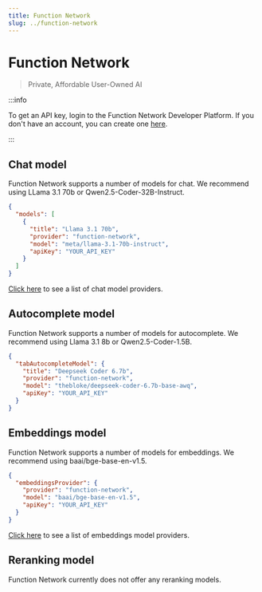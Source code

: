 ```yaml
---
title: Function Network
slug: ../function-network
---
```


# Function Network

> Private, Affordable User-Owned AI

:::info

To get an API key, login to the Function Network Developer Platform. If you don't have an account, you can create one [here](https://www.function.network/join-waitlist).

:::

## Chat model

Function Network supports a number of models for chat. We recommend using LLama 3.1 70b or Qwen2.5-Coder-32B-Instruct.

```json title="config.json (Deprecated)"
{
  "models": [
    {
      "title": "Llama 3.1 70b",
      "provider": "function-network",
      "model": "meta/llama-3.1-70b-instruct",
      "apiKey": "YOUR_API_KEY"
    }
  ]
}
```

[Click here](https://docs.function.network/models-supported/chat-and-code-completion) to see a list of chat model providers.

## Autocomplete model

Function Network supports a number of models for autocomplete. We recommend using Llama 3.1 8b or Qwen2.5-Coder-1.5B.

```json title="config.json (Deprecated)"
{
  "tabAutocompleteModel": {
    "title": "Deepseek Coder 6.7b",
    "provider": "function-network",
    "model": "thebloke/deepseek-coder-6.7b-base-awq",
    "apiKey": "YOUR_API_KEY"
  }
}
```

## Embeddings model

Function Network supports a number of models for embeddings. We recommend using baai/bge-base-en-v1.5.

```json title="config.json (Deprecated)"
{
  "embeddingsProvider": {
    "provider": "function-network",
    "model": "baai/bge-base-en-v1.5",
    "apiKey": "YOUR_API_KEY"
  }
}
```

[Click here](https://docs.function.network/models-supported/embeddings) to see a list of embeddings model providers.

## Reranking model

Function Network currently does not offer any reranking models.

